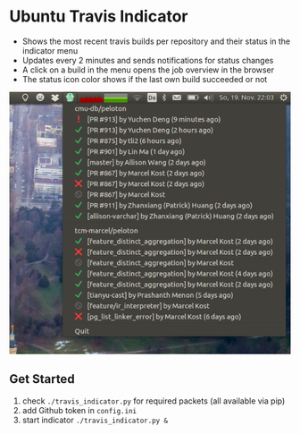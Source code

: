 Ubuntu Travis Indicator
=======================

* Shows the most recent travis builds per repository and their status in the indicator menu
* Updates every 2 minutes and sends notifications for status changes
* A click on a build in the menu opens the job overview in the browser
* The status icon color shows if the last own build succeeded or not

![Screenshot](travis_indicator/screenshot.png?raw=true)

## Get Started
1. check `./travis_indicator.py` for required packets (all available via pip)
2. add Github token in `config.ini`
3. start indicator `./travis_indicator.py &`
